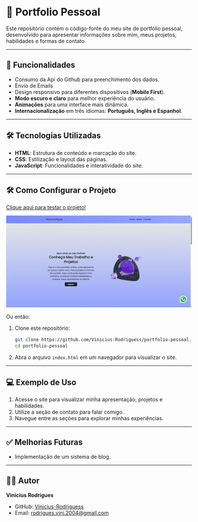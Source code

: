 # 📝 **Portfolio Pessoal**

Este repositório contém o código-fonte do meu site de portfólio pessoal, desenvolvido para apresentar informações sobre mim, meus projetos, habilidades e formas de contato.

---

## 🚀 **Funcionalidades**

- Consumo da Api do Github para preenchimento dos dados.
- Envio de Emails
- Design responsivo para diferentes dispositivos (**Mobile First**).
- **Modo escuro e claro** para melhor experiência do usuário.
- **Animações** para uma interface mais dinâmica.
- **Internacionalização** em três idiomas: **Português, Inglês e Espanhol**.

---

## 🛠️ **Tecnologias Utilizadas**

- **HTML**: Estrutura de conteúdo e marcação do site.
- **CSS**: Estilização e layout das páginas.
- **JavaScript**: Funcionalidades e interatividade do site.

---

## 🛠️ **Como Configurar o Projeto**

<a href="https://vinicius-rodriguess.github.io/portfolio/" target="_blank">Clique aqui para testar o projeto!</a>

<img src="./assets/img/Captura de tela de 2025-03-27 14-23-00.png"/>

Ou então:

1. Clone este repositório:
   ```bash
   git clone https://github.com/Vinicius-Rodriguess/portfolio-pessoal.git
   cd portfolio-pessoal
   ```

2. Abra o arquivo `index.html` em um navegador para visualizar o site.

---

## 💻 **Exemplo de Uso**

1. Acesse o site para visualizar minha apresentação, projetos e habilidades.
2. Utilize a seção de contato para falar comigo.
3. Navegue entre as seções para explorar minhas experiências.

---

## ✅ **Melhorias Futuras**

- Implementação de um sistema de blog.

---

## 👨‍💻 **Autor**

**Vinicius Rodrigues**

- GitHub: [Vinicius-Rodriguess](https://github.com/Vinicius-Rodriguess)
- Email: rodrigues.vini.2004@gmail.com